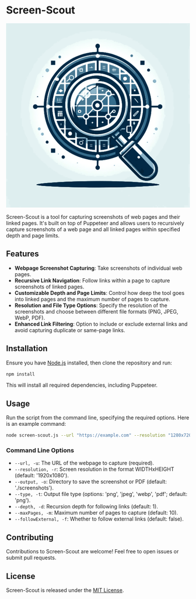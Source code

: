 
# Screen-Scout

![screen-scout_logo](static/img/screen-scout_logo.png)

Screen-Scout is a tool for capturing screenshots of web pages and their linked pages. It's built on top of Puppeteer and allows users to recursively capture screenshots of a web page and all linked pages within specified depth and page limits.

## Features

- **Webpage Screenshot Capturing**: Take screenshots of individual web pages.
- **Recursive Link Navigation**: Follow links within a page to capture screenshots of linked pages.
- **Customizable Depth and Page Limits**: Control how deep the tool goes into linked pages and the maximum number of pages to capture.
- **Resolution and File Type Options**: Specify the resolution of the screenshots and choose between different file formats (PNG, JPEG, WebP, PDF).
- **Enhanced Link Filtering**: Option to include or exclude external links and avoid capturing duplicate or same-page links.

## Installation

Ensure you have [Node.js](https://nodejs.org/) installed, then clone the repository and run:

```bash
npm install
```

This will install all required dependencies, including Puppeteer.

## Usage

Run the script from the command line, specifying the required options. Here is an example command:

```bash
node screen-scout.js --url "https://example.com" --resolution "1280x720" --output "./output" --type "png" --depth 2 --maxPages 10 --followExternal false
```

### Command Line Options

- `--url, -u`: The URL of the webpage to capture (required).
- `--resolution, -r`: Screen resolution in the format WIDTHxHEIGHT (default: '1920x1080').
- `--output, -o`: Directory to save the screenshot or PDF (default: './screenshots').
- `--type, -t`: Output file type (options: 'png', 'jpeg', 'webp', 'pdf'; default: 'png').
- `--depth, -d`: Recursion depth for following links (default: 1).
- `--maxPages, -m`: Maximum number of pages to capture (default: 10).
- `--followExternal, -f`: Whether to follow external links (default: false).

## Contributing

Contributions to Screen-Scout are welcome! Feel free to open issues or submit pull requests.

## License

Screen-Scout is released under the [MIT License](LICENSE).
